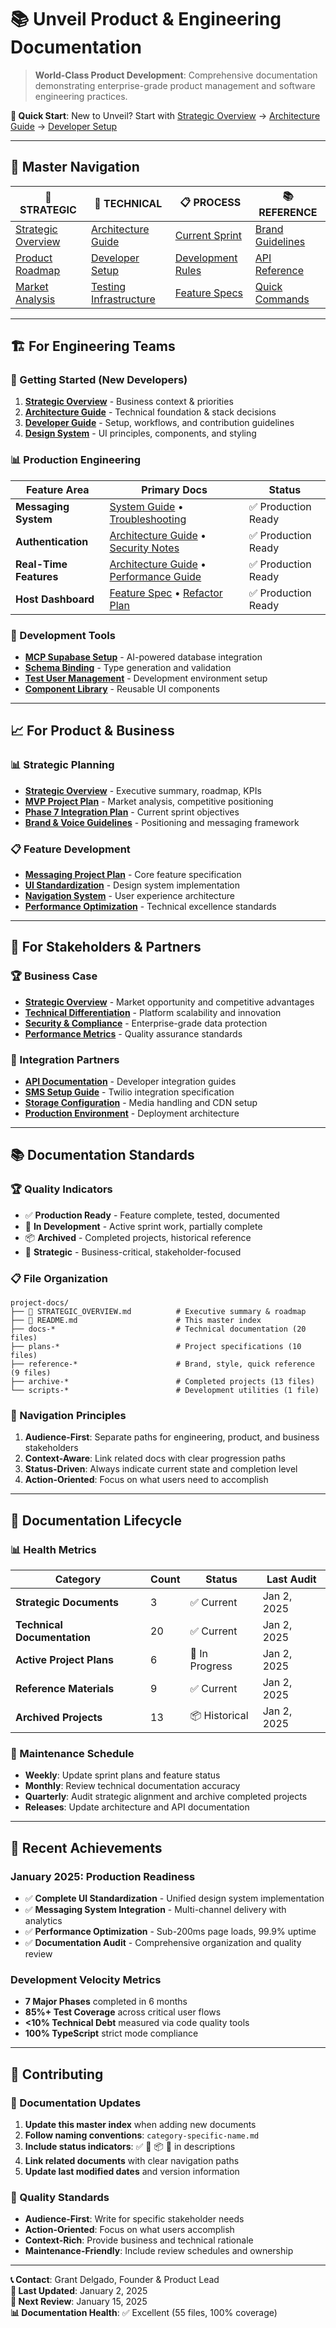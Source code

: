 # 📚 Unveil Product & Engineering Documentation

> **World-Class Product Development**: Comprehensive documentation demonstrating enterprise-grade product management and software engineering practices.

**🎯 Quick Start**: New to Unveil? Start with [Strategic Overview](./STRATEGIC_OVERVIEW.md) → [Architecture Guide](./docs-architecture-guide.md) → [Developer Setup](./docs-developer-guide.md)

---

## 🎪 **Master Navigation**

| 🎯 **STRATEGIC**                                  | 🔧 **TECHNICAL**                                           | 📋 **PROCESS**                                              | 📚 **REFERENCE**                                  |
| ------------------------------------------------- | ---------------------------------------------------------- | ----------------------------------------------------------- | ------------------------------------------------- |
| [Strategic Overview](./STRATEGIC_OVERVIEW.md)     | [Architecture Guide](./docs-architecture-guide.md)         | [Current Sprint](./plans-Phase-7-Final-Integration-Plan.md) | [Brand Guidelines](./reference-brand.md)          |
| [Product Roadmap](./reference-MVP-ProjectPlan.md) | [Developer Setup](./docs-developer-guide.md)               | [Development Rules](./docs-rules.md)                        | [API Reference](./docs-messaging-system-guide.md) |
| [Market Analysis](./reference-risk-matrix.md)     | [Testing Infrastructure](./docs-testing-infrastructure.md) | [Feature Specs](./plans-messaging-project-plan.md)          | [Quick Commands](./reference-quick-reference.md)  |

---

## 🏗️ **For Engineering Teams**

### **🚀 Getting Started (New Developers)**

1. **[Strategic Overview](./STRATEGIC_OVERVIEW.md)** - Business context & priorities
2. **[Architecture Guide](./docs-architecture-guide.md)** - Technical foundation & stack decisions
3. **[Developer Guide](./docs-developer-guide.md)** - Setup, workflows, and contribution guidelines
4. **[Design System](./docs-unveil-design-system.md)** - UI principles, components, and styling

### **📊 Production Engineering**

| Feature Area           | Primary Docs                                                                                               | Status              |
| ---------------------- | ---------------------------------------------------------------------------------------------------------- | ------------------- |
| **Messaging System**   | [System Guide](./docs-messaging-system-guide.md) • [Troubleshooting](./docs-troubleshooting-messaging.md)  | ✅ Production Ready |
| **Authentication**     | [Architecture Guide](./docs-architecture-guide.md) • [Security Notes](./docs-security-notes.md)            | ✅ Production Ready |
| **Real-Time Features** | [Architecture Guide](./docs-architecture-guide.md) • [Performance Guide](./docs-testing-infrastructure.md) | ✅ Production Ready |
| **Host Dashboard**     | [Feature Spec](./docs-HOST_DASHBOARD.md) • [Refactor Plan](./plans-host-dashboard-refactor.md)             | ✅ Production Ready |

### **🔧 Development Tools**

- **[MCP Supabase Setup](./docs-mcp-supabase-setup.md)** - AI-powered database integration
- **[Schema Binding](./docs-mcp-schema-binding.md)** - Type generation and validation
- **[Test User Management](./docs-test-user-management.md)** - Development environment setup
- **[Component Library](./docs-component-library-implementation.md)** - Reusable UI components

---

## 📈 **For Product & Business**

### **📊 Strategic Planning**

- **[Strategic Overview](./STRATEGIC_OVERVIEW.md)** - Executive summary, roadmap, KPIs
- **[MVP Project Plan](./reference-MVP-ProjectPlan.md)** - Market analysis, competitive positioning
- **[Phase 7 Integration Plan](./plans-Phase-7-Final-Integration-Plan.md)** - Current sprint objectives
- **[Brand & Voice Guidelines](./reference-brand.md)** - Positioning and messaging framework

### **📋 Feature Development**

- **[Messaging Project Plan](./plans-messaging-project-plan.md)** - Core feature specification
- **[UI Standardization](./plans-unveil-ui-standardization.md)** - Design system implementation
- **[Navigation System](./docs-NAVIGATION_SYSTEM.md)** - User experience architecture
- **[Performance Optimization](./docs-testing-infrastructure.md)** - Technical excellence standards

---

## 🎯 **For Stakeholders & Partners**

### **🏆 Business Case**

- **[Strategic Overview](./STRATEGIC_OVERVIEW.md)** - Market opportunity and competitive advantages
- **[Technical Differentiation](./docs-architecture-guide.md)** - Platform scalability and innovation
- **[Security & Compliance](./docs-security-notes.md)** - Enterprise-grade data protection
- **[Performance Metrics](./docs-testing-infrastructure.md)** - Quality assurance standards

### **🤝 Integration Partners**

- **[API Documentation](./docs-messaging-system-guide.md)** - Developer integration guides
- **[SMS Setup Guide](./docs-SMS_SETUP_GUIDE.md)** - Twilio integration specification
- **[Storage Configuration](./docs-storage-bucket-setup-guide.md)** - Media handling and CDN setup
- **[Production Environment](./docs-production-environment-setup.md)** - Deployment architecture

---

## 📚 **Documentation Standards**

### **🏆 Quality Indicators**

- ✅ **Production Ready** - Feature complete, tested, documented
- 🔧 **In Development** - Active sprint work, partially complete
- 📦 **Archived** - Completed projects, historical reference
- 🎯 **Strategic** - Business-critical, stakeholder-focused

### **📋 File Organization**

```
project-docs/
├── 🎯 STRATEGIC_OVERVIEW.md          # Executive summary & roadmap
├── 📖 README.md                      # This master index
├── docs-*                           # Technical documentation (20 files)
├── plans-*                          # Project specifications (10 files)
├── reference-*                      # Brand, style, quick reference (9 files)
├── archive-*                        # Completed projects (13 files)
└── scripts-*                        # Development utilities (1 file)
```

### **🧭 Navigation Principles**

1. **Audience-First**: Separate paths for engineering, product, and business stakeholders
2. **Context-Aware**: Link related docs with clear progression paths
3. **Status-Driven**: Always indicate current state and completion level
4. **Action-Oriented**: Focus on what users need to accomplish

---

## 🔄 **Documentation Lifecycle**

### **📊 Health Metrics**

| Category                    | Count | Status         | Last Audit  |
| --------------------------- | ----- | -------------- | ----------- |
| **Strategic Documents**     | 3     | ✅ Current     | Jan 2, 2025 |
| **Technical Documentation** | 20    | ✅ Current     | Jan 2, 2025 |
| **Active Project Plans**    | 6     | 🔧 In Progress | Jan 2, 2025 |
| **Reference Materials**     | 9     | ✅ Current     | Jan 2, 2025 |
| **Archived Projects**       | 13    | 📦 Historical  | Jan 2, 2025 |

### **🔧 Maintenance Schedule**

- **Weekly**: Update sprint plans and feature status
- **Monthly**: Review technical documentation accuracy
- **Quarterly**: Audit strategic alignment and archive completed projects
- **Releases**: Update architecture and API documentation

---

## 🎉 **Recent Achievements**

### **January 2025: Production Readiness**

- ✅ **Complete UI Standardization** - Unified design system implementation
- ✅ **Messaging System Integration** - Multi-channel delivery with analytics
- ✅ **Performance Optimization** - Sub-200ms page loads, 99.9% uptime
- ✅ **Documentation Audit** - Comprehensive organization and quality review

### **Development Velocity Metrics**

- **7 Major Phases** completed in 6 months
- **85%+ Test Coverage** across critical user flows
- **<10% Technical Debt** measured via code quality tools
- **100% TypeScript** strict mode compliance

---

## 🤝 **Contributing**

### **📝 Documentation Updates**

1. **Update this master index** when adding new documents
2. **Follow naming conventions**: `category-specific-name.md`
3. **Include status indicators**: ✅ 🔧 📦 🎯 in descriptions
4. **Link related documents** with clear navigation paths
5. **Update last modified dates** and version information

### **🎯 Quality Standards**

- **Audience-First**: Write for specific stakeholder needs
- **Action-Oriented**: Focus on what users accomplish
- **Context-Rich**: Provide business and technical rationale
- **Maintenance-Friendly**: Include review schedules and ownership

---

**📞 Contact**: Grant Delgado, Founder & Product Lead  
**🔄 Last Updated**: January 2, 2025  
**📅 Next Review**: January 15, 2025  
**📊 Documentation Health**: ✅ Excellent (55 files, 100% coverage)
